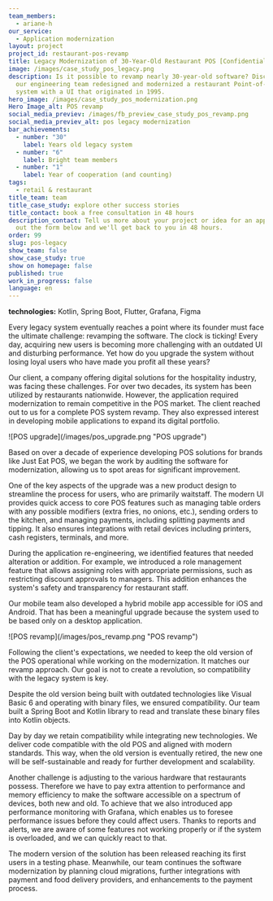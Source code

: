 ```yaml
---
team_members:
  - ariane-h
our_service:
  - Application modernization
layout: project
project_id: restaurant-pos-revamp
title: Legacy Modernization of 30-Year-Old Restaurant POS [Confidential Project]
image: /images/case_study_pos_legacy.png
description: Is it possible to revamp nearly 30-year-old software? Discover how
  our engineering team redesigned and modernized a restaurant Point-of-Sale
  system with a UI that originated in 1995.
hero_image: /images/case_study_pos_modernization.png
Hero Image_alt: POS revamp
social_media_previev: /images/fb_preview_case_study_pos_revamp.png
social_media_previev_alt: pos legacy modernization
bar_achievements:
  - number: "30"
    label: Years old legacy system
  - number: "6"
    label: Bright team members
  - number: "1"
    label: Year of cooperation (and counting)
tags:
  - retail & restaurant
title_team: team
title_case_study: explore other success stories
title_contact: book a free consultation in 48 hours
description_contact: Tell us more about your project or idea for an app. Fill
  out the form below and we'll get back to you in 48 hours.
order: 99
slug: pos-legacy
show_team: false
show_case_study: true
show on homepage: false
published: true
work_in_progress: false
language: en
---
```

<TitleWithIcon sectionTitle="technologies" titleIcon="/images/skills.svg" titleIconAlt="bright" />

<Gallery images='[{"src":"/images/kotlin_new_stack_logo.svg","alt":"Kotlin"},{"src":"/images/springboot.svg","alt":"SpringBoot"},{"src":"/images/flutter.svg","alt":"Flutter"},{"src":"/images/grafana.svg","alt":"Grafana"},{"src":"/images/figma_update_stack_logo.svg","alt":"Figma"}]' />

**technologies:** Kotlin, Spring Boot, Flutter, Grafana, Figma

<TitleWithIcon sectionTitle="the POS system desperately needed an update" titleIcon="/images/icon_title_about.svg" titleIconAlt="problem" />

Every legacy system eventually reaches a point where its founder must face the ultimate challenge: revamping the software. The clock is ticking! Every day, acquiring new users is becoming more challenging with an outdated UI and disturbing performance. Yet how do you upgrade the system without losing loyal users who have made you profit all these years?

Our client, a company offering digital solutions for the hospitality industry, was facing these challenges. For over two decades, its system has been utilized by restaurants nationwide. However, the application required modernization to remain competitive in the POS market. The client reached out to us for a complete POS system revamp. They also expressed interest in developing mobile applications to expand its digital portfolio.

<div className="image">![POS upgrade](/images/pos_upgrade.png "POS upgrade")</div>


<TitleWithIcon sectionTitle="solutions: POS with a modern UI, performance monitoring, and mobile applications" titleIcon="/images/two_flags.svg" titleIconAlt="solutions" />

Based on over a decade of experience developing POS solutions for brands like Just Eat POS, we began the work by auditing the software for modernization, allowing us to spot areas for significant improvement. 

One of the key aspects of the upgrade was a new product design to streamline the process for users, who are primarily waitstaff. The modern UI provides quick access to core POS features such as managing table orders with any possible modifiers (extra fries, no onions, etc.), sending orders to the kitchen, and managing payments, including splitting payments and tipping. It also ensures integrations with retail devices including printers, cash registers, terminals, and more.

During the application re-engineering, we identified features that needed alteration or addition. For example, we introduced a role management feature that allows assigning roles with appropriate permissions, such as restricting discount approvals to managers. This addition enhances the system's safety and transparency for restaurant staff. 

Our mobile team also developed a hybrid mobile app accessible for iOS and Android. That has been a meaningful upgrade because the system used to be based only on a desktop application.

<div className="image">![POS revamp](/images/pos_revamp.png "POS revamp")</div>


<TitleWithIcon sectionTitle="challenges: compatibility with the legacy system" titleIcon="/images/gearwheel.svg" titleIconAlt="challenges" />

Following the client's expectations, we needed to keep the old version of the POS operational while working on the modernization. It matches our revamp approach. Our goal is not to create a revolution, so compatibility with the legacy system is key.

Despite the old version being built with outdated technologies like Visual Basic 6 and operating with binary files, we ensured compatibility. Our team built a Spring Boot and Kotlin library to read and translate these binary files into Kotlin objects.

Day by day we retain compatibility while integrating new technologies. We deliver code compatible with the old POS and aligned with modern standards. This way, when the old version is eventually retired, the new one will be self-sustainable and ready for further development and scalability.

Another challenge is adjusting to the various hardware that restaurants possess. Therefore we have to pay extra attention to performance and memory efficiency to make the software accessible on a spectrum of devices, both new and old. To achieve that we also introduced app performance monitoring with Grafana, which enables us to foresee performance issues before they could affect users. Thanks to reports and alerts, we are aware of some features not working properly or if the system is overloaded, and we can quickly react to that.

<TitleWithIcon sectionTitle="results: releasing the modern POS solution" titleIcon="/images/icon_result_svg.svg" titleIconAlt="result of the collaboration" />

The modern version of the solution has been released reaching its first users in a testing phase. Meanwhile, our team continues the software modernization by planning cloud migrations, further integrations with payment and food delivery providers, and enhancements to the payment process.